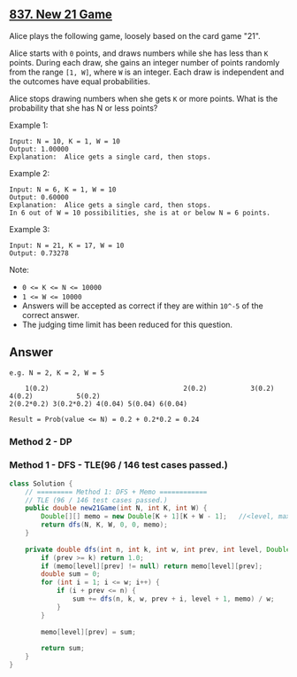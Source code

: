 ## [837. New 21 Game](https://leetcode.com/problems/new-21-game/)

Alice plays the following game, loosely based on the card game "21".

Alice starts with `0` points, and draws numbers while she has less than `K` points.  During each draw, she gains an integer number of points randomly from the range `[1, W]`, where `W` is an integer.  Each draw is independent and the outcomes have equal probabilities.

Alice stops drawing numbers when she gets `K` or more points.  What is the probability that she has N or less points?

Example 1:
```
Input: N = 10, K = 1, W = 10
Output: 1.00000
Explanation:  Alice gets a single card, then stops.
```
Example 2:
```
Input: N = 6, K = 1, W = 10
Output: 0.60000
Explanation:  Alice gets a single card, then stops.
In 6 out of W = 10 possibilities, she is at or below N = 6 points.
```
Example 3:
```
Input: N = 21, K = 17, W = 10
Output: 0.73278
```
Note:

- `0 <= K <= N <= 10000`
- `1 <= W <= 10000`
- Answers will be accepted as correct if they are within `10^-5` of the correct answer.
- The judging time limit has been reduced for this question.

## Answer
```
e.g. N = 2, K = 2, W = 5

    1(0.2)                                  2(0.2)           3(0.2)           4(0.2)           5(0.2)
2(0.2*0.2) 3(0.2*0.2) 4(0.04) 5(0.04) 6(0.04)

Result = Prob(value <= N) = 0.2 + 0.2*0.2 = 0.24

```
### Method 2 - DP

### Method 1 - DFS - TLE(96 / 146 test cases passed.)
```java
class Solution {
    // ========= Method 1: DFS + Memo ============
    // TLE (96 / 146 test cases passed.)
    public double new21Game(int N, int K, int W) {
        Double[][] memo = new Double[K + 1][K + W - 1];   //<level, max value>
        return dfs(N, K, W, 0, 0, memo);
    }
    
    private double dfs(int n, int k, int w, int prev, int level, Double[][] memo) {
        if (prev >= k) return 1.0;
        if (memo[level][prev] != null) return memo[level][prev];
        double sum = 0;
        for (int i = 1; i <= w; i++) {
            if (i + prev <= n) {
                sum += dfs(n, k, w, prev + i, level + 1, memo) / w;
            }
        }
        
        memo[level][prev] = sum;
        
        return sum;
    }
}
```
